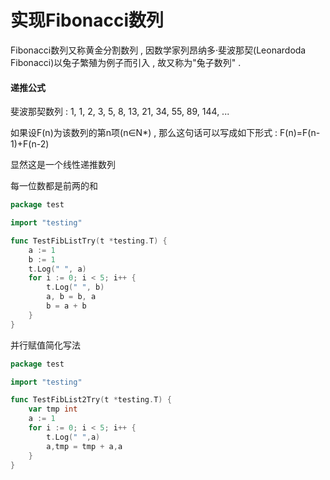 # 实现Fibonacci数列

Fibonacci数列又称黄金分割数列 , 因数学家列昂纳多·斐波那契\(Leonardoda Fibonacci\)以兔子繁殖为例子而引入 , 故又称为"兔子数列" .

#### 递推公式

斐波那契数列 : 1, 1, 2, 3, 5, 8, 13, 21, 34, 55, 89, 144, ...

如果设F\(n\)为该数列的第n项\(n∈N\*\) , 那么这句话可以写成如下形式 : F\(n\)=F\(n-1\)+F\(n-2\)

显然这是一个线性递推数列

每一位数都是前两的和

```go
package test

import "testing"

func TestFibListTry(t *testing.T) {
    a := 1
    b := 1
    t.Log(" ", a)
    for i := 0; i < 5; i++ {
        t.Log(" ", b)
        a, b = b, a
        b = a + b
    }
}
```

并行赋值简化写法

```go
package test

import "testing"

func TestFibList2Try(t *testing.T) {
    var tmp int
    a := 1
    for i := 0; i < 5; i++ {
        t.Log(" ",a)
        a,tmp = tmp + a,a
    }
}
```



